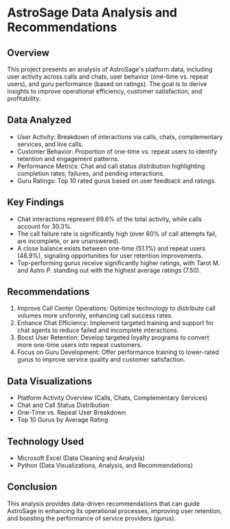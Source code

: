 # AstroSage Data Analysis and Recommendations
## Overview
This project presents an analysis of AstroSage's platform data, including user activity across calls and chats, user behavior (one-time vs. repeat users), and guru performance (based on ratings). The goal is to derive insights to improve operational efficiency, customer satisfaction, and profitability.

## Data Analyzed
* User Activity: Breakdown of interactions via calls, chats, complementary services, and live calls.
* Customer Behavior: Proportion of one-time vs. repeat users to identify retention and engagement patterns.
* Performance Metrics: Chat and call status distribution highlighting completion rates, failures, and pending interactions.
* Guru Ratings: Top 10 rated gurus based on user feedback and ratings.
## Key Findings
* Chat interactions represent 69.6% of the total activity, while calls account for 30.3%.
* The call failure rate is significantly high (over 60% of call attempts fail, are incomplete, or are unanswered).
* A close balance exists between one-time (51.1%) and repeat users (48.9%), signaling opportunities for user retention improvements.
* Top-performing gurus receive significantly higher ratings, with Tarot M. and Astro P. standing out with the highest average ratings (7.50).
## Recommendations
1. Improve Call Center Operations: Optimize technology to distribute call volumes more uniformly, enhancing call success rates.
2. Enhance Chat Efficiency: Implement targeted training and support for chat agents to reduce failed and incomplete interactions.
3. Boost User Retention: Develop targeted loyalty programs to convert more one-time users into repeat customers.
4. Focus on Guru Development: Offer performance training to lower-rated gurus to improve service quality and customer satisfaction.
## Data Visualizations
* Platform Activity Overview (Calls, Chats, Complementary Services)
* Chat and Call Status Distribution
* One-Time vs. Repeat User Breakdown
* Top 10 Gurus by Average Rating
## Technology Used
* Microsoft Excel (Data Cleaning and Analysis)
* Python (Data Visualizations, Analysis, and Recommendations)
## Conclusion
This analysis provides data-driven recommendations that can guide AstroSage in enhancing its operational processes, improving user retention, and boosting the performance of service providers (gurus).
